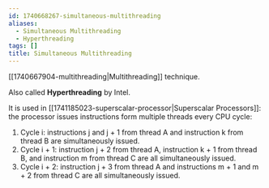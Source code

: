 ```yaml
---
id: 1740668267-simultaneous-multithreading
aliases:
  - Simultaneous Multithreading
  - Hyperthreading
tags: []
title: Simultaneous Multithreading
---
```


[[1740667904-multithreading|Multithreading]] technique. 

Also called **Hyperthreading** by Intel. 
    
It is used in [[1741185023-superscalar-processor|Superscalar Processors]]: the 
processor issues instructions form multiple threads every CPU cycle:


1. Cycle i: instructions j and j + 1 from thread A and instruction k from thread B are simultaneously issued.
2. Cycle i + 1: instruction j + 2 from thread A, instruction k + 1 from thread B, and instruction m from thread C are all simultaneously issued.
3. Cycle i + 2: instruction j + 3 from thread A and instructions m + 1 and m + 2 from thread C are all simultaneously issued.


